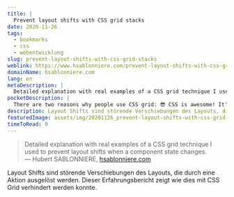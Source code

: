 ```yaml
---
title: |
  Prevent layout shifts with CSS grid stacks
date: 2020-11-26
tags:
  - bookmarks
  - css
  - webentwicklung
slug: prevent-layout-shifts-with-css-grid-stacks
weblink: https://www.hsablonniere.com/prevent-layout-shifts-with-css-grid-stacks--qcj5jo/
domainName: hsablonniere.com
lang: en
metaDescription: |
  Detailed explanation with real examples of a CSS grid technique I used to prevent layout shifts when a component state changes.
pocketDescription: |
  There are two reasons why people use CSS grid: 😎 CSS is awesome! It's a fact, deal with it. 🛠️ Grid is a great tool to build complex two-dimensional layouts. I sometimes have a third reason to use CSS grid: prevent layout shifts.
description: Layout Shifts sind störende Verschiebungen des Layouts, die durch eine Aktion ausgelöst werden. Dieser Erfahrungsbericht zeigt wie dies mit CSS Grid verhindert werden konnte.
featuredImage: assets/img/20201126_prevent-layout-shifts-with-css-grid-stacks_screenshot.png
timeToRead: 9
---
```

<blockquote lang="en">Detailed explanation with real examples of a CSS grid technique I used to prevent layout shifts when a component state changes.
<footer>— Hubert SABLONNIERE, <a href="https://www.hsablonniere.com/prevent-layout-shifts-with-css-grid-stacks--qcj5jo/">hsablonniere.com</a></footer></blockquote>

Layout Shifts sind störende Verschiebungen des Layouts, die durch eine Aktion ausgelöst werden. Dieser Erfahrungsbericht zeigt wie dies mit CSS Grid verhindert werden konnte.